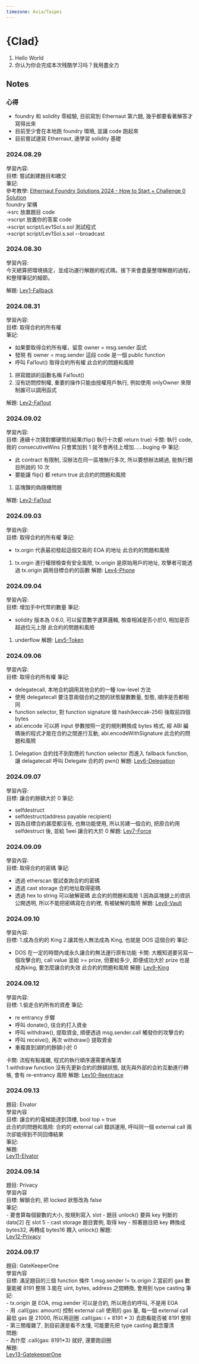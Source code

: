 ```yaml
---
timezone: Asia/Taipei
---
```


# {Clad}

1. Hello World
2. 你认为你会完成本次残酷学习吗？我用盡全力

## Notes

<!-- Content_START -->

### 心得
- foundry 和 solidity 零經驗, 目前寫到 Ethernaut 第六題, 幾乎都要看著解答才寫得出來
- 目前至少會在本地跑 foundry 環境, 並讓 code 跑起來
- 目前嘗試邊寫 Ethernaut, 邊學習 solidity 基礎

### 2024.08.29
學習內容:  
目標: 嘗試創建題目和繳交  
筆記:  
  參考教學: [Ethernaut Foundry Solutions 2024 - How to Start + Challenge 0 Solution](https://www.youtube.com/watch?v=UWy-CcnulCA&t=1406s)  
  foundry 架構  
  ->src 放置題目 code  
  ->script 放置你的答案 code  
  ->script script/Lev1Sol.s.sol 測試程式  
  ->script script/Lev1Sol.s.sol --broadcast  
  
### 2024.08.30
學習內容:  
今天總算把環境搞定，並成功運行解題的程式碼。接下來會盡量整理解題的過程，和整理筆記的細節。  

解題:
  [Lev1-Fallback](./Writeup/Clad/script/Lev1Sol.s.sol)

### 2024.08.31
學習內容:  
目標: 取得合約的所有權  
筆記:   
  - 如果要取得合約所有權，留意 owner = msg.sender 函式
  - 發現 有 owner = msg.sender 這段 code 是一個 public function
  - 呼叫 Fal1out() 取得合約所有權
此合約的問題和風險
  1. 拼寫錯誤的函數名稱 Fal1out()
  2. 沒有訪問控制權, 重要的操作只能由授權用戶執行, 例如使用 onlyOwner 來限制誰可以調用函式
       
解題:
  [Lev2-Fal1out](./Writeup/Clad/script/Lev2Sol.s.sol)

### 2024.09.02
學習內容:  
目標: 連續十次猜對擲硬幣的結果(flip() 執行十次都 return true)
卡關: 執行 code, 我的 consecutiveWins 只會累加到 1 就不會再往上增加......buging 中
筆記:   
  - 此 contract 有限制, 沒辦法在同一區塊執行多次, 所以要想辦法繞過, 能執行題目所說的 10 次
  - 要能讓 flip() 都 return true
此合約的問題和風險
  1. 區塊鍊的偽隨機問題
       
解題:
  [Lev2-Fal1out](./Writeup/Clad/script/Lev3Sol.s.sol)

### 2024.09.03
學習內容:  
目標: 取得合約的所有權
筆記:   
  - tx.orgin 代表最初發起這個交易的 EOA 的地址 
此合約的問題和風險
  1. tx.orgin 進行權限檢查有安全風險, tx.origin 是原始用戶的地址, 攻擊者可能透過 tx.origin 調用目標合約的函數
解題:
  [Lev4-Phone](./Writeup/Clad/script/Lev4Sol.s.sol)

### 2024.09.04
學習內容:  
目標: 增加手中代幣的數量
筆記:   
  -  solidity 版本為 0.6.0, 可以留意數字運算邏輯, 檢查相減是否小於0, 相加是否超過位元上限
此合約的問題和風險
  1. underflow
解題:
  [Lev5-Token](./Writeup/Clad/script/Lev5Sol.s.sol)

### 2024.09.06
學習內容:  
目標: 取得合約所有權
筆記:   
  - delegatecall, 本地合約調用其他合約的一種 low-level 方法
  - 使用 delegatecall 要注意兩個合約之間的狀態變數數量, 型態, 順序是否都相同
  - function selector, 對 function signature 做 hash(keccak-256) 後取前四個 bytes
  - abi.encode 可以將 input 參數按照一定的規則轉換成 bytes 格式, 經 ABI 編碼後的程式才能在合約之間進行互動, abi.encodeWithSignature
此合約的問題和風險
  1. Delegation 合約找不到對應的 function selector 而進入 fallback function, 讓 delagatecall 呼叫 Delegate 合約的 pwn()
解題:
  [Lev6-Delegation](./Writeup/Clad/script/Lev6Sol.s.sol)

### 2024.09.07
學習內容:  
目標: 讓合約餘額大於 0
筆記:   
  - selfdestruct
  - selfdestruct(address payable recipient)
  - 因為目標合約甚麼都沒有, 也無功能使用, 所以另建一個合約, 把原合約用 selfdestruct 後, 並給 1wei 讓合約大於 0
解題:
  [Lev7-Force](./Writeup/Clad/script/Lev7Sol.s.sol)

### 2024.09.09
學習內容:  
目標: 取得合約的密碼
筆記:   
  - 透過 etherscan 嘗試查詢合約的密碼
  - 透過 cast storage 合約地址取得密碼
  - 透過 hex to string 可以破解密碼
此合約的問題和風險
  1.因為區塊鏈上的資訊公開透明, 所以不能把密碼寫在合約裡, 有被破解的風險
解題:
  [Lev8-Vault](./Writeup/Clad/script/Lev8Sol.s.sol)

### 2024.09.10
學習內容:  
目標: 1.成為合約的 King 2.讓其他人無法成為 King, 也就是 DOS 這個合約
筆記:   
  - DOS 在一定的時間內或永久讓合約無法運行原有功能
卡關: 大概知道要另寫一個攻擊合約, call value 並給 >= prize, 但要給多少, 即便成功大於 prize 也是成為king, 要怎麼讓合約失效
此合約的問題和風險
解題:
  [Lev9-King](./Writeup/Clad/script/Lev9Sol.s.sol)

### 2024.09.12
學習內容:  
目標: 1.偷走合約所有的資產
筆記:   
  - re entrancy 步驟
  - 呼叫 donate(), 往合約打入資金
  - 呼叫 withdraw(), 提取資金, 順便透過 msg.sender.call 觸發你的攻擊合約
  - 呼叫 receive(), 再次 withdraw() 提取資金
  - 重複直到湖約的餘額小於 0
    
卡關: 流程有點複雜, 程式的執行順序還需要再釐清  
  1.withdraw function 沒有先更新合約的餘額狀態, 就先與外部的合約互動進行轉帳, 會有 re-entrancy 風險
解題:
  [Lev10-Reentrace](./Writeup/Clad/script/Lev10Sol.s.sol)

### 2024.09.13
題目: Elvator  
學習內容  
目標: 讓合約的電梯能達到頂樓, bool top = true  
此合約的問題和風險: 合約的 external call 錯誤運用, 呼叫同一個 external call 兩次卻能得到不同回傳結果  
筆記:     
解題:  
  [Lev11-Elvator](./Writeup/Clad/script/Lev11Sol.s.sol)

### 2024.09.14
題目: Privacy    
學習內容      
目標: 解鎖合約, 把 locked 狀態改為 false  
筆記:     
    - 要會算每個變數的大小, 按規則寫入 slot
    - 題目 unlock() 要與 key 判斷的 data[2] 在 slot 5
    - cast storage 題目實例, 取得 key
    - 照著題目把 key 轉換成 bytes32, 再轉成 bytes16 餵入 unlock()
解題:  
  [Lev12-Privacy](./Writeup/Clad/script/Lev12Sol.s.sol)  

### 2024.09.17
題目: GateKeeperOne      
學習內容      
目標: 滿足題目的三個 function 條件
      1.msg.sender != tx.origin
      2.當前的 gas 數量能被 8191 整除
      3.能在 uint, bytes, address 之間轉換, 會用到 type casting
筆記:     
    - tx.origin 是 EOA, msg.sender 可以是合約, 所以用合約呼叫, 不是用 EOA  
    - 用 .call{gas: amount} 控制 external call 使用的 gas 量, 每一個 external call 最低 gas 是 21000, 所以用迴圈 .call{gas: i + 8191 * 3} 去跑看能否被 8191 整除  
    - 第三關複雜了, 到目前還是看不太懂, 可能要先把 type casting 觀念釐清  
問題:  
    - 為什麼 .call{gas: 8191*3} 就好, 還要跑迴圈  
解題:      
  [Lev13-GatekeeperOne](./Writeup/Clad/script/Lev13Sol.s.sol)  
  
<!-- Content_END -->
